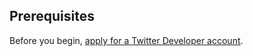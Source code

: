 ## Prerequisites

Before you begin, [apply for a Twitter Developer account](https://developer.twitter.com/en/apply-for-access/).
